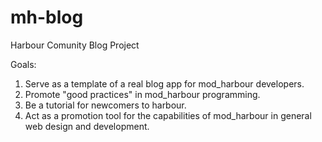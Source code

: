 # mh-blog

Harbour Comunity Blog Project

Goals:
1) Serve as a template of a real blog app for mod_harbour developers.
2) Promote "good practices" in mod_harbour programming.
3) Be a tutorial for newcomers to harbour.
4) Act as a promotion tool for the capabilities of mod_harbour in general
   web design and development.
